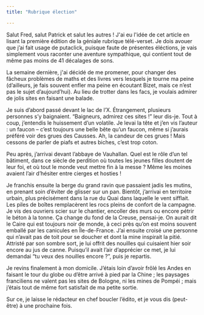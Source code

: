 ```yaml
---
title: "Rubrique élection"

---
```


Salut Fred, salut Patrick et salut les autres ! J'ai eu l'idée de cet article en lisant la première édition de la géniale rubrique télé-verset. Je dois avouer que j’ai fait usage de putaclick, puisque faute de présentes éléctions, je vais simplement vous raconter une aventure sympathique, qui contient tout de même pas moins de 41 décalages de sons.

La semaine dernière, j'ai décidé de me promener, pour changer des fâcheux problèmes de maths et des livres vers lesquels je tourne ma peine (d’ailleurs, je fais souvent enfler ma peine en écoutant Bizet, mais ce n’est pas le sujet d’aujourd’hui). Au lieu de trotter dans les facs, je voulais admirer de jolis sites en faisant une balade.

Je suis d’abord passé devant le lac de l’X. Étrangement, plusieurs personnes s’y baignaient. “Baigneurs, admirez ces sites !” leur dis-je. Tout à coup, j’entendis le huissement d’un volatile. Je levai la tête et j’en vis l’auteur : un faucon – c’est toujours une belle bête qu’un faucon, même si j’aurais préféré voir des grues des Causses. Ah, la candeur de ces grues ! Mais cessons de parler de piafs et autres biches, c’est trop coton.

Peu après, j’arrivai devant l’abbaye de Vauhallan. Quel est le rôle d’un tel bâtiment, dans ce siècle de perdition où toutes les jeunes filles doutent de leur foi, et où tout le monde veut mettre fin à la messe ? Même les moines avaient l’air d’hésiter entre cierges et hosties !

Je franchis ensuite la berge du grand ravin que passaient jadis les mutins, en prenant soin d’éviter de glisser sur un pan. Bientôt, j’arrivai en territoire urbain, plus précisément dans la rue du Quai dans laquelle le vent sifflait. Les piles de boîtes remplacèrent les rocs pleins de confort de la campagne. Je vis des ouvriers scier sur le chantier, encoller des murs ou encore pétrir le béton à la tonne. Ça change du fond de la Creuse, pensai-je. On aurait dit le Caire qui est toujours noir de monde, à ceci près qu’on est moins souvent emballé par les canicules en Île-de-France. J’ai ensuite croisé une personne qui n’avait pas de toit pour se doucher et dont la mine inspirait la pitié. Attristé par son sombre sort, je lui offrit des nouilles qui cuisaient hier soir encore au jus de canne. Puisqu’il avait l’air d’apprécier ce met, je lui demandai “tu veux des nouilles encore ?”, puis je repartis.

Je revins finalement à mon domicile. J’étais loin d’avoir frôlé les Andes en faisant le tour du globe ou d’être arrivé à pied par la Chine ; les paysages franciliens ne valent pas les sites de Bologne, ni les mines de Pompéi ; mais j’étais tout de même fort satisfait de ma petite sortie.

Sur ce, je laisse le rédacteur en chef boucler l’édito, et je vous dis (peut-être) à une prochaine fois.